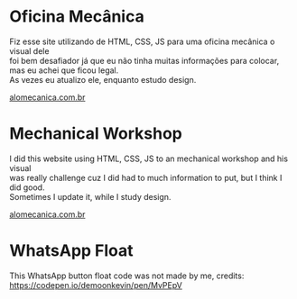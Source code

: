 # Oficina Mecânica
Fiz esse site utilizando de HTML, CSS, JS para uma oficina mecânica o visual dele </br> foi bem desafiador já que eu não tinha muitas informações para colocar, mas eu achei que ficou legal. </br>
As vezes eu atualizo ele, enquanto estudo design.

<a target="_blank" href="https://alomecanica.com.br">alomecanica.com.br</a>

# Mechanical Workshop
I did this website using HTML, CSS, JS to an mechanical workshop and his visual </br> was really challenge cuz I did had to much information to put, but I think I did good. </br>
Sometimes I update it, while I study design.

<a target="_blank" href="https://alomecanica.com.br">alomecanica.com.br</a>


# WhatsApp Float
This WhatsApp button float code was not made by me, credits: </br>
<a target="_blank" href="https://codepen.io/demoonkevin/pen/MvPEpV">https://codepen.io/demoonkevin/pen/MvPEpV</a>
